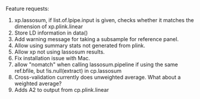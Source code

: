 Feature requests: 

1. xp.lassosum, if list.of.lpipe.input is given, checks whether it matches 
the dimension of xp.plink.linear
2. Store LD information in data()
3. Add warning message for taking a subsample for reference panel. 
4. Allow using summary stats not generated from plink. 
5. Allow xp not using lassosum results.
6. Fix installation issue with Mac. 
7. allow "nomatch" when calling lassosum.pipeline if using the same ref.bfile, but !is.null(extract) in cp.lassosum
8. Cross-validation currently does unweighted average. What about a weighted average? 
9. Adds A2 to output from cp.plink.linear
